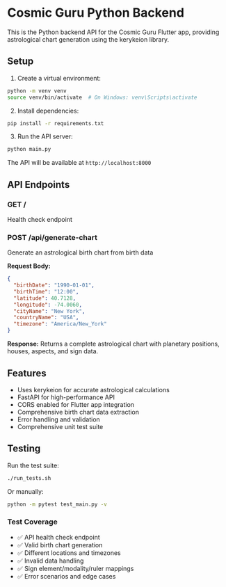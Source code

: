 # Cosmic Guru Python Backend

This is the Python backend API for the Cosmic Guru Flutter app, providing astrological chart generation using the kerykeion library.

## Setup

1. Create a virtual environment:
```bash
python -m venv venv
source venv/bin/activate  # On Windows: venv\Scripts\activate
```

2. Install dependencies:
```bash
pip install -r requirements.txt
```

3. Run the API server:
```bash
python main.py
```

The API will be available at `http://localhost:8000`

## API Endpoints

### GET /
Health check endpoint

### POST /api/generate-chart
Generate an astrological birth chart from birth data

**Request Body:**
```json
{
  "birthDate": "1990-01-01",
  "birthTime": "12:00",
  "latitude": 40.7128,
  "longitude": -74.0060,
  "cityName": "New York",
  "countryName": "USA",
  "timezone": "America/New_York"
}
```

**Response:**
Returns a complete astrological chart with planetary positions, houses, aspects, and sign data.

## Features

- Uses kerykeion for accurate astrological calculations
- FastAPI for high-performance API
- CORS enabled for Flutter app integration
- Comprehensive birth chart data extraction
- Error handling and validation
- Comprehensive unit test suite

## Testing

Run the test suite:
```bash
./run_tests.sh
```

Or manually:
```bash
python -m pytest test_main.py -v
```

### Test Coverage
- ✅ API health check endpoint
- ✅ Valid birth chart generation
- ✅ Different locations and timezones
- ✅ Invalid data handling
- ✅ Sign element/modality/ruler mappings
- ✅ Error scenarios and edge cases
